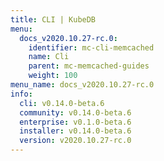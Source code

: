 ```yaml
---
title: CLI | KubeDB
menu:
  docs_v2020.10.27-rc.0:
    identifier: mc-cli-memcached
    name: Cli
    parent: mc-memcached-guides
    weight: 100
menu_name: docs_v2020.10.27-rc.0
info:
  cli: v0.14.0-beta.6
  community: v0.14.0-beta.6
  enterprise: v0.1.0-beta.6
  installer: v0.14.0-beta.6
  version: v2020.10.27-rc.0
---
```



